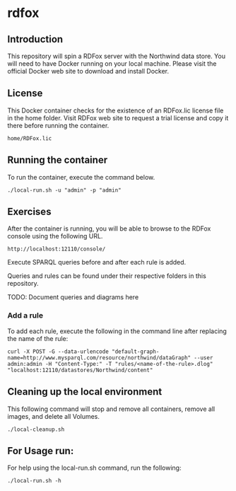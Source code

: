 # rdfox

## Introduction

This repository will spin a RDFox server with the Northwind data store. 
You will need to have Docker running on your local machine. Please visit the official Docker web site to download and install Docker. 

## License

This Docker container checks for the existence of an RDFox.lic license file in the home folder. 
Visit RDFox web site to request a trial license and copy it there before running the container. 

`home/RDFox.lic`


## Running the container
To run the container, execute the command below.

`./local-run.sh -u "admin" -p "admin" `

## Exercises

After the container is running, you will be able to browse to the RDFox console using the following URL.

` http://localhost:12110/console/ `

Execute SPARQL queries before and after each rule is added.

Queries and rules can be found under their respective folders in this repository.


TODO: Document queries and diagrams here

### Add a rule
To add each rule, execute the following in the command line after replacing the name of the rule:

` curl -X POST -G --data-urlencode "default-graph-name=http://www.mysparql.com/resource/northwind/dataGraph" --user admin:admin -H "Content-Type:" -T "rules/<name-of-the-rule>.dlog" "localhost:12110/datastores/Northwind/content" `

## Cleaning up the local environment
This following command will stop and remove all containers, remove all images, and delete all Volumes. 

`./local-cleanup.sh`

## For Usage run:
For help using the local-run.sh command, run the following:

`./local-run.sh -h `
